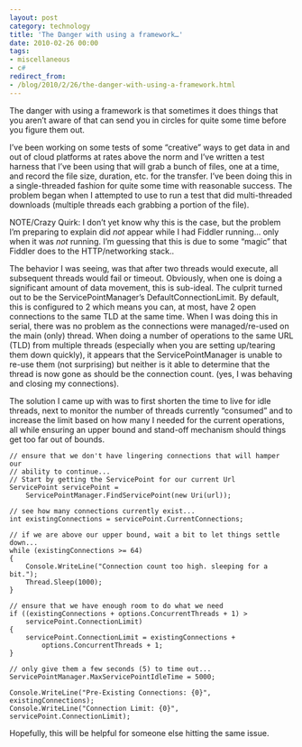 ```yaml
---
layout: post
category: technology
title: 'The Danger with using a framework…'
date: 2010-02-26 00:00
tags:
- miscellaneous
- c#
redirect_from:
- /blog/2010/2/26/the-danger-with-using-a-framework.html
---
```

The danger with using a framework is that sometimes it does things that you aren’t aware of that can send you in circles for  quite some time before you figure them out.

I’ve been working on some tests of some “creative” ways to get data in and out of cloud platforms at rates above the norm and I’ve written a test harness that I’ve been using that will grab a bunch of files, one at a time, and record the file size, duration, etc. for the transfer. I’ve been doing this in a single-threaded fashion for quite some time with reasonable success. The problem began when I attempted to use to run a test that did multi-threaded downloads (multiple threads each grabbing a portion of the file).

NOTE/Crazy Quirk: I don’t yet know why this is the case, but the problem I’m preparing to explain did *not* appear while I had Fiddler running… only when it was *not* running. I’m guessing that this is due to some “magic” that Fiddler does to the HTTP/networking stack..

The behavior I was seeing, was that after two threads would execute, all subsequent threads would fail or timeout. Obviously, when one is doing a significant amount of data movement, this is sub-ideal. The culprit turned out to be the ServicePointManager’s DefaultConnectionLimit. By default, this is configured to 2 which means you can, at most, have 2 open connections to the same TLD at the same time. When I was doing this in serial, there was no problem as the connections were managed/re-used on the main (only) thread.  When doing a number of operations to the same URL (TLD) from multiple threads (especially when you are setting up/tearing them down quickly), it appears that the ServicePointManager is unable to re-use them (not surprising) but neither is it able to determine that the thread is now gone as should be the connection count. (yes, I was behaving and closing my connections).

The solution I came up with was to first shorten the time to live for idle threads, next to monitor the number of threads currently “consumed” and to increase the limit based on how many I needed for the current operations, all while ensuring an upper bound and stand-off mechanism should things get too far out of bounds.



    // ensure that we don't have lingering connections that will hamper our
    // ability to continue...
    // Start by getting the ServicePoint for our current Url
    ServicePoint servicePoint =
        ServicePointManager.FindServicePoint(new Uri(url));

    // see how many connections currently exist...
    int existingConnections = servicePoint.CurrentConnections;

    // if we are above our upper bound, wait a bit to let things settle down...
    while (existingConnections >= 64)
    {
        Console.WriteLine("Connection count too high. sleeping for a bit.");
        Thread.Sleep(1000);
    }

    // ensure that we have enough room to do what we need
    if ((existingConnections + options.ConcurrentThreads + 1) >
        servicePoint.ConnectionLimit)
    {
        servicePoint.ConnectionLimit = existingConnections +
            options.ConcurrentThreads + 1;
    }

    // only give them a few seconds (5) to time out...
    ServicePointManager.MaxServicePointIdleTime = 5000;

    Console.WriteLine("Pre-Existing Connections: {0}", existingConnections);
    Console.WriteLine("Connection Limit: {0}", servicePoint.ConnectionLimit);



Hopefully, this will be helpful for someone else hitting the same issue.
